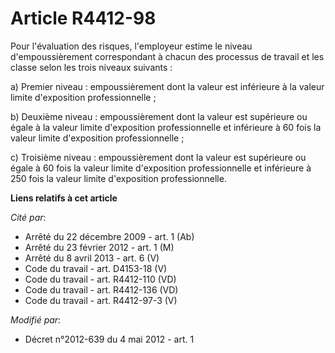 # Article R4412-98

Pour l'évaluation des risques, l'employeur estime le niveau d'empoussièrement correspondant à chacun des processus de travail
et les classe selon les trois niveaux suivants :

a) Premier niveau : empoussièrement dont la valeur est inférieure à la valeur limite d'exposition professionnelle ;

b) Deuxième niveau : empoussièrement dont la valeur est supérieure ou égale à la valeur limite d'exposition professionnelle
et inférieure à 60 fois la valeur limite d'exposition professionnelle ;

c) Troisième niveau : empoussièrement dont la valeur est supérieure ou égale à 60 fois la valeur limite d'exposition
professionnelle et inférieure à 250 fois la valeur limite d'exposition professionnelle.

**Liens relatifs à cet article**

_Cité par_:

  - Arrêté du 22 décembre 2009 - art. 1 (Ab)
  - Arrêté du 23 février 2012 - art. 1 (M)
  - Arrêté du 8 avril 2013 - art. 6 (V)
  - Code du travail - art. D4153-18 (V)
  - Code du travail - art. R4412-110 (VD)
  - Code du travail - art. R4412-136 (VD)
  - Code du travail - art. R4412-97-3 (V)

_Modifié par_:

  - Décret n°2012-639 du 4 mai 2012 - art. 1
